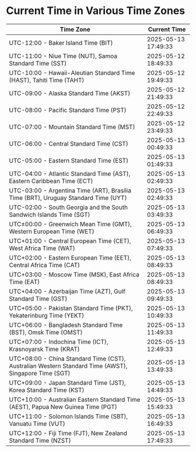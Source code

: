 # Current Time in Various Time Zones

| Time Zone | Current Time |
|-----------|--------------|
| UTC-12:00 - Baker Island Time (BIT) | 2025-05-13 17:49:33 |
| UTC-11:00 - Niue Time (NUT), Samoa Standard Time (SST) | 2025-05-12 18:49:33 |
| UTC-10:00 - Hawaii-Aleutian Standard Time (HAST), Tahiti Time (TAHT) | 2025-05-12 19:49:33 |
| UTC-09:00 - Alaska Standard Time (AKST) | 2025-05-12 21:49:33 |
| UTC-08:00 - Pacific Standard Time (PST) | 2025-05-12 22:49:33 |
| UTC-07:00 - Mountain Standard Time (MST) | 2025-05-12 23:49:33 |
| UTC-06:00 - Central Standard Time (CST) | 2025-05-13 00:49:33 |
| UTC-05:00 - Eastern Standard Time (EST) | 2025-05-13 01:49:33 |
| UTC-04:00 - Atlantic Standard Time (AST), Eastern Caribbean Time (ECT) | 2025-05-13 02:49:33 |
| UTC-03:00 - Argentina Time (ART), Brasília Time (BRT), Uruguay Standard Time (UYT) | 2025-05-13 02:49:33 |
| UTC-02:00 - South Georgia and the South Sandwich Islands Time (SGT) | 2025-05-13 03:49:33 |
| UTC±00:00 - Greenwich Mean Time (GMT), Western European Time (WET) | 2025-05-13 06:49:33 |
| UTC+01:00 - Central European Time (CET), West Africa Time (WAT) | 2025-05-13 07:49:33 |
| UTC+02:00 - Eastern European Time (EET), Central Africa Time (CAT) | 2025-05-13 08:49:33 |
| UTC+03:00 - Moscow Time (MSK), East Africa Time (EAT) | 2025-05-13 08:49:33 |
| UTC+04:00 - Azerbaijan Time (AZT), Gulf Standard Time (GST) | 2025-05-13 09:49:33 |
| UTC+05:00 - Pakistan Standard Time (PKT), Yekaterinburg Time (YEKT) | 2025-05-13 10:49:33 |
| UTC+06:00 - Bangladesh Standard Time (BST), Omsk Time (OMST) | 2025-05-13 11:49:33 |
| UTC+07:00 - Indochina Time (ICT), Krasnoyarsk Time (KRAT) | 2025-05-13 12:49:33 |
| UTC+08:00 - China Standard Time (CST), Australian Western Standard Time (AWST), Singapore Time (SGT) | 2025-05-13 13:49:33 |
| UTC+09:00 - Japan Standard Time (JST), Korea Standard Time (KST) | 2025-05-13 14:49:33 |
| UTC+10:00 - Australian Eastern Standard Time (AEST), Papua New Guinea Time (PGT) | 2025-05-13 15:49:33 |
| UTC+11:00 - Solomon Islands Time (SBT), Vanuatu Time (VUT) | 2025-05-13 16:49:33 |
| UTC+12:00 - Fiji Time (FJT), New Zealand Standard Time (NZST) | 2025-05-13 17:49:33 |

